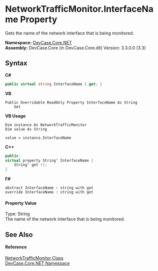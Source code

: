 # NetworkTrafficMonitor.InterfaceName Property 
 

Gets the name of the network interface that is being monitored.

**Namespace:**&nbsp;<a href="N_DevCase_Core_NET">DevCase.Core.NET</a><br />**Assembly:**&nbsp;DevCase.Core (in DevCase.Core.dll) Version: 3.3.0.0 (3.3)

## Syntax

**C#**<br />
``` C#
public virtual string InterfaceName { get; }
```

**VB**<br />
``` VB
Public Overridable ReadOnly Property InterfaceName As String
	Get
```

**VB Usage**<br />
``` VB Usage
Dim instance As NetworkTrafficMonitor
Dim value As String

value = instance.InterfaceName

```

**C++**<br />
``` C++
public:
virtual property String^ InterfaceName {
	String^ get ();
}
```

**F#**<br />
``` F#
abstract InterfaceName : string with get
override InterfaceName : string with get
```


#### Property Value
Type: String<br />The name of the network interface that is being monitored.

## See Also


#### Reference
<a href="T_DevCase_Core_NET_NetworkTrafficMonitor">NetworkTrafficMonitor Class</a><br /><a href="N_DevCase_Core_NET">DevCase.Core.NET Namespace</a><br />
